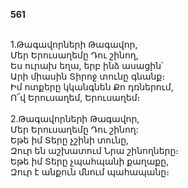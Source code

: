 **561**

\
1.Թագավորների Թագավոր,\
Մեր Երուսաղեմը Դու շինող,\
Ես ուրախ եղա, երբ ինձ ասացին՝\
Արի միասին Տիրոջ տունը գնանք։\
Իմ ոտքերը կկանգնեն Քո դռներում,\
Ո՜վ Երուսաղեմ, Երուսաղեմ։\
\
2.Թագավորների Թագավոր,\
Մեր Երուսաղեմը Դու շինող:\
Եթե իմ Տերը չշինի տունը,\
Զուր են աշխատում Նրա շինողները։\
Եթե իմ Տերը չպահպանի քաղաքը,\
Զուր է անքուն մնում պահապանը։
